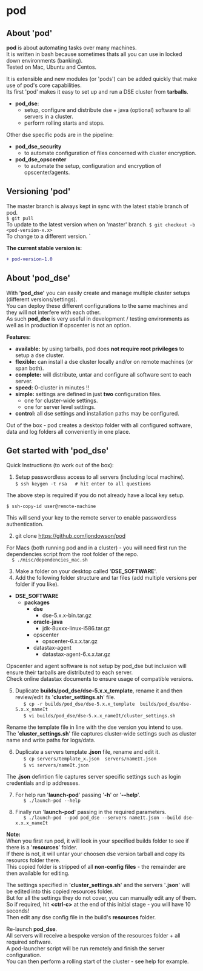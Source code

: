 # pod

## About 'pod'

**pod** is about automating tasks over many machines.    
It is written in bash because sometimes thats all you can use in locked down environments (banking).    
Tested on Mac, Ubuntu and Centos.    
   
It is extensible and new modules (or 'pods') can be added quickly that make use of pod's core capabilities.  
Its first 'pod' makes it easy to set up and run a DSE cluster from **tarballs**.  
- **pod_dse**:    
    - setup, configure and distribute dse + java (optional) software to all servers in a cluster.    
    - perform rolling starts and stops.            

Other dse specific pods are in the pipeline:    
- **pod_dse_security**    
    - to automate configuration of files concerned with cluster encryption.    
- **pod_dse_opscenter**    
    - to automate the setup, configuration and encryption of opscenter/agents.    

## Versioning 'pod'

The master branch is always kept in sync with the latest stable branch of pod.    
`
$ git pull                            
`    
To update to the latest version when on 'master' branch.
`
$ git checkout -b <pod-version-x.x>     
`    
To change to a different version.
`    

**The current stable version is:** 
```diff
+ pod-version-1.0
```
  

## About 'pod_dse'  

With **'pod_dse'** you can easily create and manage multiple cluster setups (different versions/settings).     
You can deploy these different configurations to the same machines and they will not interfere with each other.  
As such **pod_dse** is very useful in development / testing environments as well as in production if opscenter is not an option.  

**Features:**    
- **available:** by using tarballs, pod does **not require root privileges** to setup a dse cluster.    
- **flexible:** can install a dse cluster locally and/or on remote machines (or span both).     
- **complete:** will distribute, untar and configure all software sent to each server.    
- **speed:** 0-cluster in minutes !!
- **simple:** settings are defined in just **two** configuration files.    
    -  one for cluster-wide settings.    
    -  one for server level settings.    
- **control:** all dse settings and installation paths may be configured.     

Out of the box - pod creates a desktop folder with all configured software, data and log folders all conveniently in one place.  
    
## Get started with 'pod_dse'   

Quick Instructions (to work out of the box):  

1) Setup passwordless access to all servers (including local machine).    
`
$ ssh keygen -t rsa   # hit enter to all questions
`    

The above step is required if you do not already have a local key setup.    

`
$ ssh-copy-id user@remote-machine
`    

This will send your key to the remote server to enable passwordless authentication.    

2) git clone https://github.com/jondowson/pod  

For Macs (both running pod and in a cluster) - you will need first run the dependencies script from the root folder of the repo.  
`  
$ ./misc/dependencies_mac.sh
`     

3) Make a folder on your desktop called '**DSE_SOFTWARE**'.  
4) Add the following folder structure and tar files (add multiple versions per folder if you like).

- **DSE_SOFTWARE**  
  - **packages**  
    - **dse**
      - dse-5.x.x-bin.tar.gz  
    - **oracle-java**  
      - jdk-8uxxx-linux-i586.tar.gz
    - opscenter    
      - opscenter-6.x.x.tar.gz    
    - datastax-agent    
      - datastax-agent-6.x.x.tar.gz     

Opscenter and agent software is not setup by pod_dse but inclusion will ensure their tarballs are distributed to each server.     
Check online datastax documents to ensure usage of compatible versions.      

5) Duplicate **builds/pod_dse/dse-5.x.x_template**, rename it and then review/edit its '**cluster_settings.sh**' file.    
`   
$ cp -r builds/pod_dse/dse-5.x.x_template  builds/pod_dse/dse-5.x.x_nameIt  
`     
`   
$ vi builds/pod_dse/dse-5.x.x_nameIt/cluster_settings.sh    
`   

Rename the template file in line with the dse version you intend to use.    
The '**cluster_settings.sh**' file captures cluster-wide settings such as cluster name and write paths for logs/data.    


6) Duplicate a servers template **.json** file, rename and edit it.  
`   
$ cp servers/template_x.json  servers/nameIt.json  
`   
`   
$ vi servers/nameIt.json    
`        

The **.json** defintion file captures server specific settings such as login credentials and ip addresses.    
    
7) For help run '**launch-pod**' passing '**-h**' or '**--help**'.  
`   
$ ./launch-pod --help    
`       
    
8) Finally run '**launch-pod**' passing in the required parameters.  
`   
$ ./launch-pod --pod pod_dse --servers nameIt.json --build dse-x.x.x_nameIt    
`   

**Note:**    
When you first run pod, it will look in your specified builds folder to see if there is a '**resources**' folder.    
If there is not, it will untar your choosen dse version tarball and copy its resourcs folder there.    
This copied folder is stripped of all **non-config files** - the remainder are then available for editing.    

The settings specified in '**cluster_settings.sh**' and the servers '**.json**' will be edited into this copied resources folder.    
But for all the settings they do not cover, you can manually edit any of them.    
So if required, hit **\<ctrl-c\>** at the end of this initial stage - you will have 10 seconds!   
Then edit any dse config file in the build's **resources** folder.    

Re-launch **pod_dse**.    
All servers will receive a bespoke version of the resources folder + all required software.     
A pod-launcher script will be run remotely and finish the server configuration.  
You can then perform a rolling start of the cluster - see help for example.    
        
